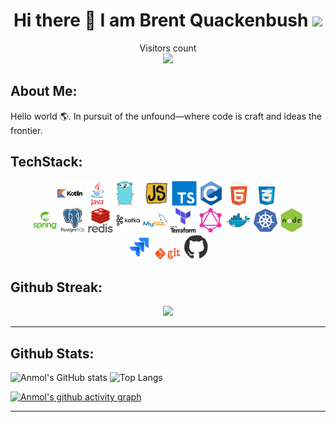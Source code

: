 <h1 align="center">Hi there 👋 I am  Brent Quackenbush  <img src="https://raw.githubusercontent.com/brentquackenbush/BrentQuackenbush404/main/gif/happy.gif" width="30"/></h1>
<p align="center"> 
  Visitors count<br>
  <img src="https://profile-counter.glitch.me/brentquackenbush/count.svg" />
</p>

## **About Me:**

Hello world 🌎. In pursuit of the unfound—where code is craft and ideas the frontier.

## **TechStack:**

<p align="center">
<code><img height="40" src="./svg/kotlin-original-wordmark.svg" alt="kotlin"></code>
<code><img height="40" src="./svg/java.svg" alt="java"></code>
<code><img height="40" src="./svg/go-original.svg" alt="go"></code>
<code> <img src="https://raw.githubusercontent.com/brentquackenbush/brentquackenbush/main/gif/js.webp" height="40" alt="js"></code>
<code><img height="40" src="./svg/typescript-original.svg" alt="typescript"></code>
<code><img height="40" src="./svg/c.svg"  alt="c"></code>
<code><img height="40" src="https://raw.githubusercontent.com/brentquackenbush/brentquackenbush/main/gif/html.webp" alt="html"></code>
<code><img height="40" src="https://raw.githubusercontent.com/brentquackenbush/brentquackenbush/main/gif/css.webp" alt="css"></code>
<br>
<code><img height="40" src="./svg/spring-original-wordmark.svg" alt="spring"></code>
<code><img height="40" src="./svg/postgresql-original-wordmark.svg" alt="postgresql"></code>
<code><img height="40" src="./svg/redis-original-wordmark.svg" alt="redis"></code>
<code><img height="40" src="./svg/apachekafka-original-wordmark.svg" alt="kafka"></code>
<code><img height="40" src="./svg/mysql.svg" alt="mysql"></code>
<code><img height="40" src="./svg/terraform-original-wordmark.svg" alt="terraform"></code>
<code><img height="40" src="./svg/graphql-plain.svg" alt="graphql"></code>
<code><img height="40" src="./svg/docker.svg" alt="docker"></code>
<code><img height="40" src="./svg/kubernetes.svg"  alt="kubernetes/k8s"></code>
<code><img height="40" src="https://raw.githubusercontent.com/brentquackenbush/brentquackenbush/main/gif/nodejs.webp" alt="nodejs"></code>
<br>
<code><img height="40" src="./svg/jira.svg" alt="jira"></code>
<code><img height="20" src="https://raw.githubusercontent.com/brentquackenbush/brentquackenbush/main/gif/git.webp" alt="git"></code>
<code><img height="40" src="https://raw.githubusercontent.com/brentquackenbush/brentquackenbush/main/gif/github.webp" alt="github"></code>
</p>

## **Github Streak:**

<p align = "center">
  <img src = "https://streak-stats.demolab.com?user=brentquackenbush&theme=dark">
</p>

---

## **Github Stats:**

<p align="center">
  
  ![Anmol's GitHub stats](https://github-readme-stats.vercel.app/api?username=brentquackenbush&count_private=true&show_icons=true&theme=vision-friendly-dark&line_height=40)
  ![Top Langs](https://github-readme-stats.vercel.app/api/top-langs/?username=brentquackenbush&hide=html,css&theme=vision-friendly-dark&count_private=true&line_height=40)

</p>
<p align = "center">
  
[![Anmol's github activity graph](https://github-readme-activity-graph.vercel.app/graph?username=brentquackenbush&bg_color=000000&color=fa7900&line=fb8c1d&point=fb3b02&area=true&hide_border=true)](https://github.com/ashutosh00710/github-readme-activity-graph)
  
</p>

---


